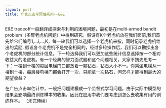 ```yaml
---
layout: post
title: 广告点击率预估系列--E&E
---
```


E&E tradeoff一般翻译成探索与利用的困境问题，最初是在multi-armed bandit problem（多臂老虎机问题）中得到研究。假设有K个老虎机放在我们面前,我们首先给它们编号1,...i,...,K，每一轮我们可以选择一个老虎机来按，同时记录老虎机给出的奖励. 假设各个老虎机不是完全相同的，经过多轮操作后，我们可以勘探出各个老虎机的部分统计信息，下一轮选择我们可以更加这些统计信息选择按一个相对收益大的老虎机。有一个经典的智力面试题和这个问题相关，大家不妨先思考一下：一楼到十楼的每层电梯门口都放着一颗钻石，钻石大小不一。你乘坐电梯从一楼到十楼，每层楼电梯门都会打开一次，只能拿一次钻石，问怎样才能得到最大的期望收益？ 

在广告点击率估计中，一般把问题建模成一个监督式学习问题。由于实际中模型的结果会影响最终训练样本的收集，因此在应用中我们要考虑到怎么去收集有用的训练样本。
（未完待续）
